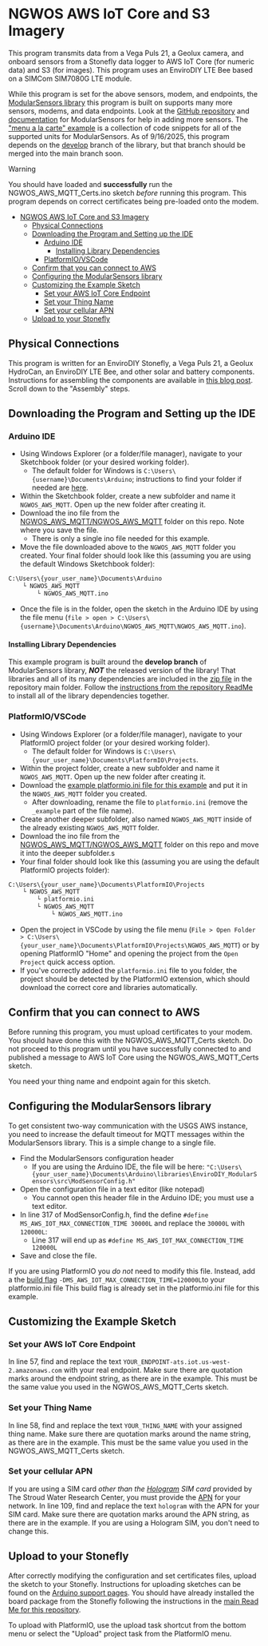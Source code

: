 # NGWOS AWS IoT Core and S3 Imagery

This program transmits data from a Vega Puls 21, a Geolux camera, and onboard sensors from a Stonefly data logger to AWS IoT Core (for numeric data) and S3 (for images).
This program uses an EnviroDIY LTE Bee based on a SIMCom SIM7080G LTE module.

While this program is set for the above sensors, modem, and endpoints, the [ModularSensors library](https://github.com/EnviroDIY/ModularSensors/) this program is built on supports many more sensors, modems, and data endpoints.
Look at the [GitHub repository](https://github.com/EnviroDIY/ModularSensors/) and [documentation](https://envirodiy.github.io/ModularSensors/) for ModularSensors for help in adding more sensors.
The ["menu a la carte" example](https://github.com/EnviroDIY/ModularSensors/tree/master/examples/menu_a_la_carte) is a collection of code snippets for all of the supported units for ModularSensors.
As of 9/16/2025, this program depends on the [develop](https://github.com/EnviroDIY/ModularSensors/tree/develop) branch of the library, but that branch should be merged into the main branch soon.

> [!WARNING]
> You should have loaded and **successfully** run the NGWOS_AWS_MQTT_Certs.ino sketch *before* running this program.
> This program depends on correct certificates being pre-loaded onto the modem.

- [NGWOS AWS IoT Core and S3 Imagery](#ngwos-aws-iot-core-and-s3-imagery)
  - [Physical Connections](#physical-connections)
  - [Downloading the Program and Setting up the IDE](#downloading-the-program-and-setting-up-the-ide)
    - [Arduino IDE](#arduino-ide)
      - [Installing Library Dependencies](#installing-library-dependencies)
    - [PlatformIO/VSCode](#platformiovscode)
  - [Confirm that you can connect to AWS](#confirm-that-you-can-connect-to-aws)
  - [Configuring the ModularSensors library](#configuring-the-modularsensors-library)
  - [Customizing the Example Sketch](#customizing-the-example-sketch)
    - [Set your AWS IoT Core Endpoint](#set-your-aws-iot-core-endpoint)
    - [Set your Thing Name](#set-your-thing-name)
    - [Set your cellular APN](#set-your-cellular-apn)
  - [Upload to your Stonefly](#upload-to-your-stonefly)

## Physical Connections

This program is written for an EnviroDIY Stonefly, a Vega Puls 21, a Geolux HydroCan, an EnviroDIY LTE Bee, and other solar and battery components.
Instructions for assembling the components are available in [this blog post](https://www.envirodiy.org/river-flood-monitoring-system-for-rapid-deployment/).
Scroll down to the "Assembly" steps.

## Downloading the Program and Setting up the IDE

### Arduino IDE

- Using Windows Explorer (or a folder/file manager), navigate to your Sketchbook folder (or your desired working folder).
  - The default folder for Windows is `C:\Users\{username}\Documents\Arduino`; instructions to find your folder if needed are [here](https://support.arduino.cc/hc/en-us/articles/4412950938514-Open-the-Sketchbook-folder).
- Within the Sketchbook folder, create a new subfolder and name it `NGWOS_AWS_MQTT`. Open up the new folder after creating it.
- Download the ino file from the [NGWOS_AWS_MQTT/NGWOS_AWS_MQTT](https://github.com/EnviroDIY/USGS_NGWOS/tree/main/NGWOS_AWS_MQTT/NGWOS_AWS_MQTT) folder on this repo. Note where you save the file.
  - There is only a single ino file needed for this example.
- Move the file downloaded above to the `NGWOS_AWS_MQTT` folder you created.  Your final folder should look like this (assuming you are using the default Windows Sketchbook folder):

```txt
C:\Users\{your_user_name}\Documents\Arduino
    └ NGWOS_AWS_MQTT
        └ NGWOS_AWS_MQTT.ino
```

- Once the file is in the folder, open the sketch in the Arduino IDE by using the file menu (`file > open > C:\Users\{username}\Documents\Arduino\NGWOS_AWS_MQTT\NGWOS_AWS_MQTT.ino`).

#### Installing Library Dependencies

This example program is built around the **develop branch** of ModularSensors library, ***NOT*** the released version of the library!
That libraries and all of its many dependencies are included in the [zip file](https://github.com/EnviroDIY/USGS_NGWOS/blob/main/AllDependencies.zip) in the repository main folder.
Follow the [instructions from the repository ReadMe](https://github.com/EnviroDIY/USGS_NGWOS/tree/main#installing-or-updating-libraries-for-the-examples-in-the-arduino-ide) to install all of the library dependencies together.

### PlatformIO/VSCode

- Using Windows Explorer (or a folder/file manager), navigate to your PlatformIO project folder (or your desired working folder).
  - The default folder for Windows is `C:\Users\{your_user_name}\Documents\PlatformIO\Projects`.
- Within the project folder, create a new subfolder and name it `NGWOS_AWS_MQTT`. Open up the new folder after creating it.
- Download the [example platformio.ini file for this example](https://github.com/EnviroDIY/USGS_NGWOS/blob/main/NGWOS_AWS_MQTT/platformio_example.ini) and put it in the `NGWOS_AWS_MQTT` folder you created.
  - After downloading, rename the file to `platformio.ini` (remove the `_example` part of the file name).
- Create another deeper subfolder, also named `NGWOS_AWS_MQTT` inside of the already existing `NGWOS_AWS_MQTT` folder.
- Download the ino file from the [NGWOS_AWS_MQTT/NGWOS_AWS_MQTT](https://github.com/EnviroDIY/USGS_NGWOS/tree/main/NGWOS_AWS_MQTT/NGWOS_AWS_MQTT) folder on this repo and move it into the deeper subfolder.s
- Your final folder should look like this (assuming you are using the default PlatformIO projects folder):

```txt
C:\Users\{your_user_name}\Documents\PlatformIO\Projects
    └ NGWOS_AWS_MQTT
        └ platformio.ini
        └ NGWOS_AWS_MQTT
            └ NGWOS_AWS_MQTT.ino
```

- Open the project in VSCode by using the file menu (`File > Open Folder > C:\Users\{your_user_name}\Documents\PlatformIO\Projects\NGWOS_AWS_MQTT`) or by opening PlatformIO "Home" and opening the project from the `Open Project` quick access option.
- If you've correctly added the `platformio.ini` file to you folder, the project should be detected by the PlatformIO extension, which should download the correct core and libraries automatically.

## Confirm that you can connect to AWS

Before running this program, you must upload certificates to your modem.
You should have done this with the NGWOS_AWS_MQTT_Certs sketch.
Do not proceed to this program until you have successfully connected to and published a message to AWS IoT Core using the NGWOS_AWS_MQTT_Certs sketch.

You need your thing name and endpoint again for this sketch.

## Configuring the ModularSensors library

To get consistent two-way communication with the USGS AWS instance, you need to increase the default timeout for MQTT messages within the ModularSensors library.
This is a simple change to a single file.

- Find the ModularSensors configuration header
  - If you are using the Arduino IDE, the file will be here: `"C:\Users\{your_user_name}\Documents\Arduino\libraries\EnviroDIY_ModularSensors\src\ModSensorConfig.h"`
- Open the configuration file in a text editor (like notepad)
  - You cannot open this header file in the Arduino IDE; you must use a text editor.
- In line 317 of ModSensorConfig.h, find the define `#define MS_AWS_IOT_MAX_CONNECTION_TIME 30000L` and replace the `30000L` with `120000L`:
  - Line 317 will end up as `#define MS_AWS_IOT_MAX_CONNECTION_TIME 120000L`
- Save and close the file.

If you are using PlatformIO you *do not* need to modify this file.
Instead, add a the [build flag](https://docs.platformio.org/en/latest/projectconf/sections/env/options/build/build_flags.html) `-DMS_AWS_IOT_MAX_CONNECTION_TIME=120000L`to your platformio.ini file
This build flag is already set in the platformio.ini file for this example.

## Customizing the Example Sketch

### Set your AWS IoT Core Endpoint

In line 57, find and replace the text `YOUR_ENDPOINT-ats.iot.us-west-2.amazonaws.com` with your real endpoint.
Make sure there are quotation marks around the endpoint string, as there are in the example.
This must be the same value you used in the NGWOS_AWS_MQTT_Certs sketch.

### Set your Thing Name

In line 58, find and replace the text `YOUR_THING_NAME` with your assigned thing name.
Make sure there are quotation marks around the name string, as there are in the example.
This must be the same value you used in the NGWOS_AWS_MQTT_Certs sketch.

### Set your cellular APN

If you are using a SIM card *other than the [Hologram](https://www.hologram.io/) SIM card* provided by The Stroud Water Research Center, you must provide the [APN](https://en.wikipedia.org/wiki/Access_Point_Name) for your network.
In line 109, find and replace the text `hologram` with the APN for your SIM card.
Make sure there are quotation marks around the APN string, as there are in the example.
If you are using a Hologram SIM, you don't need to change this.

## Upload to your Stonefly

After correctly modifying the configuration and set certificates files, upload the sketch to your Stonefly.
Instructions for uploading sketches can be found on the [Arduino support pages](https://support.arduino.cc/hc/en-us/articles/4733418441116-Upload-a-sketch-in-Arduino-IDE).
You should have already installed the board package from the Stonefly following the instructions in the [main Read Me for this repository](https://github.com/EnviroDIY/USGS_NGWOS/?tab=readme-ov-file#setting-up-the-stonefly-in-the-arduino-ide).

To upload with PlatformIO, use the upload task shortcut from the bottom menu or select the "Upload" project task from the PlatformIO menu.
